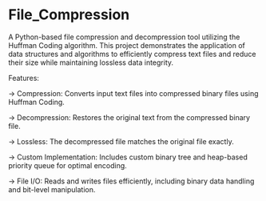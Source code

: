 # File_Compression
A Python-based file compression and decompression tool utilizing the Huffman Coding algorithm. This project demonstrates the application of data structures and algorithms to efficiently compress text files and reduce their size while maintaining lossless data integrity.

Features:

-> Compression: Converts input text files into compressed binary files using Huffman Coding.

-> Decompression: Restores the original text from the compressed binary file.

-> Lossless: The decompressed file matches the original file exactly.

-> Custom Implementation: Includes custom binary tree and heap-based priority queue for optimal encoding.

-> File I/O: Reads and writes files efficiently, including binary data handling and bit-level manipulation.
